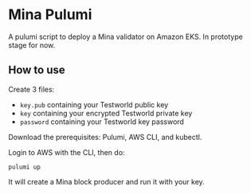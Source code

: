 # Mina Pulumi

A pulumi script to deploy a Mina validator on Amazon EKS. In prototype stage for now.

## How to use

Create 3 files:

* `key.pub` containing your Testworld public key
* `key` containing your encrypted Testworld private key
* `password` containing your Testworld key password

Download the prerequisites: Pulumi, AWS CLI, and kubectl.

Login to AWS with the CLI, then do:

```
pulumi up
```

It will create a Mina block producer and run it with your key.
